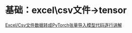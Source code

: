 # 基础：excel\csv文件→tensor



[Excel/Csv文件数据转成PyTorch张量导入模型代码逐行讲解](https://www.bilibili.com/video/BV1nR4y1N7Vj?spm_id_from=333.788.videopod.sections&vd_source=ddd7d236ab3e9b123c4086c415f4939e)

